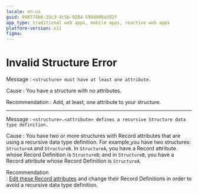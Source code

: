 ```yaml
---
locale: en-us
guid: 998774b6-35c3-4c5b-9284-590d998a302f
app_type: traditional web apps, mobile apps, reactive web apps
platform-version: o11
figma:
---
```


# Invalid Structure Error

Message
:   `<structure> must have at least one attribute.`

Cause
:   You have a structure with no attributes.

Recommendation
:   Add, at least, one attribute to your structure.

---

Message
:   `<structure>.<attribute> defines a recursive Structure data type definition.`

Cause
:   You have two or more structures with Record attributes that are using a recursive data type definition. For example,you have two structures: `StructureA` and `StructureB`. In `StructureA`, you have a Record attribute whose Record Definition is `StructureB`; and in `StructureB`, you have a Record attribute whose Record Definition is `StructureA`.

Recommendation    
:   [Edit these Record attributes](<../../../extensibility-and-integration/integration-studio/managing-extensions/entity-attribute.md>) and change their Record Definitions in order to avoid a recursive data type definition. 
